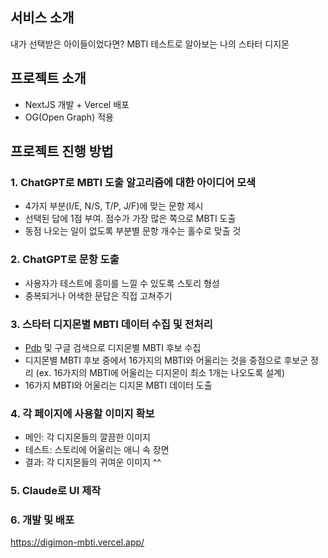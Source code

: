 ## 서비스 소개
내가 선택받은 아이들이었다면?
MBTI 테스트로 알아보는 나의 스타터 디지몬

## 프로젝트 소개
- NextJS 개발 + Vercel 배포
- OG(Open Graph) 적용

## 프로젝트 진행 방법

### 1. ChatGPT로 MBTI 도출 알고리즘에 대한 아이디어 모색
- 4가지 부분(I/E, N/S, T/P, J/F)에 맞는 문항 제시
- 선택된 답에 1점 부여. 점수가 가장 많은 쪽으로 MBTI 도출
- 동점 나오는 일이 없도록 부분별 문항 개수는 홀수로 맞출 것

### 2. ChatGPT로 문항 도출
- 사용자가 테스트에 흥미를 느낄 수 있도록 스토리 형성
- 중복되거나 어색한 문답은 직접 고쳐주기

### 3. 스타터 디지몬별 MBTI 데이터 수집 및 전처리
- [Pdb](https://www.personality-database.com/ko/profile?pid=2&cid=8&sub_cat_id=404) 및 구글 검색으로 디지몬별 MBTI 후보 수집
- 디지몬별 MBTI 후보 중에서 16가지의 MBTI와 어울리는 것을 중점으로 후보군 정리 (ex. 16가지의 MBTI에 어울리는 디지몬이 최소 1개는 나오도록 설계)
- 16가지 MBTI와 어울리는 디지몬 MBTI 데이터 도출

### 4. 각 페이지에 사용할 이미지 확보
- 메인: 각 디지몬들의 깔끔한 이미지
- 테스트: 스토리에 어울리는 애니 속 장면
- 결과: 각 디지몬들의 귀여운 이미지 ^^

### 5. Claude로 UI 제작

### 6. 개발 및 배포
https://digimon-mbti.vercel.app/